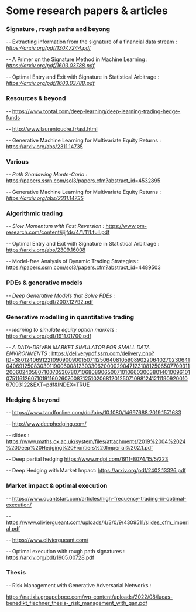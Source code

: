 # Some research papers & articles

### Signature , rough paths and beyong 

-- Extracting information from the signature of a financial data stream : *https://arxiv.org/pdf/1307.7244.pdf*

-- A Primer on the Signature Method in Machine Learning : *https://arxiv.org/pdf/1603.03788.pdf*

-- Optimal Entry and Exit with Signature in Statistical Arbitrage : *https://arxiv.org/pdf/1603.03788.pdf*
### Resources & beyond
-- https://www.toptal.com/deep-learning/deep-learning-trading-hedge-funds

-- http://www.laurentoudre.fr/ast.html

-- Generative Machine Learning for Multivariate Equity Returns : https://arxiv.org/abs/2311.14735

### Various
-- *Path Shadowing Monte-Carlo :*  https://papers.ssrn.com/sol3/papers.cfm?abstract_id=4532895

-- Generative Machine Learning for Multivariate Equity Returns : *https://arxiv.org/abs/2311.14735*
### Algorithmic trading
-- *Slow Momentum with Fast Reversion :* https://www.pm-research.com/content/iijjfds/4/1/111.full.pdf

-- Optimal Entry and Exit with Signature in Statistical Arbitrage : https://arxiv.org/abs/2309.16008

-- Model-free Analysis of Dynamic Trading Strategies : https://papers.ssrn.com/sol3/papers.cfm?abstract_id=4489503

### PDEs & generative models
-- *Deep Generative Models that Solve PDEs :* https://arxiv.org/pdf/2007.12792.pdf

### Generative modelling in quantitative trading
-- *learning to simulate equity option markets :* https://arxiv.org/pdf/1911.01700.pdf

-- *A DATA-DRIVEN MARKET SIMULATOR FOR SMALL DATA ENVIRONMENTS :* https://deliverypdf.ssrn.com/delivery.php?ID=380124069122109090090015071125064081059089022064027023064104069125083030119006008123033062000029047123108125065077093112006024058071007053078071068089065007101066030038014010096101075116126071019116026070087125102068120125071098124121119092001067093122&EXT=pdf&INDEX=TRUE

### Hedging & beyond
-- https://www.tandfonline.com/doi/abs/10.1080/14697688.2019.1571683

-- http://www.deephedging.com/

-- slides : https://www.maths.ox.ac.uk/system/files/attachments/2019%2004%2024%20Deep%20Hedging%20Frontiers%20Imperial%202.1.pdf

-- Deep partial hedging https://www.mdpi.com/1911-8074/15/5/223

-- Deep Hedging with Market Impact: https://arxiv.org/pdf/2402.13326.pdf


### Market impact & optimal execution

-- https://www.quantstart.com/articles/high-frequency-trading-iii-optimal-execution/

-- https://www.oliviergueant.com/uploads/4/3/0/9/4309511/slides_cfm_imperial.pdf

-- https://www.oliviergueant.com/

-- Optimal execution with rough path signatures : https://arxiv.org/pdf/1905.00728.pdf

### Thesis

-- Risk Management with Generative Adversarial Networks : 

https://natixis.groupebpce.com/wp-content/uploads/2022/08/lucas-benedikt_fiechner_thesis-_risk_management_with_gan.pdf

